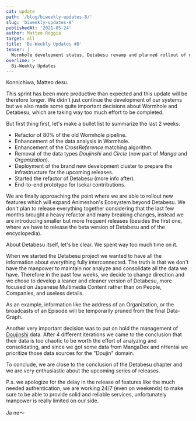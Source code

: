 ```yaml
---
cat: update
path: '/blog/biweekly-updates-8/'
slug: 'biweekly-updates-8'
publishedAt: '2021-05-24'
author: Matteo Roggia
target: all
title: 'Bi-Weekly Updates #8'
teaser: |
  Wormhole development status, Detabesu revamp and planned rollout of new features.
overline: >
  Bi-Weekly Updates
---
```


Konnichiwa, Matteo desu.

This sprint has been more productive than expected and this update will be therefore longer.
We didn't just continue the development of our systems but we also made some quite important decisions about Wormhole and Detabesu, which are taking way too much effort to be completed.

But first thing first, let's make a bullet list to summarize the last 2 weeks:

- Refactor of 80% of the old Wormhole pipeline.
- Enhancement of the data analysis in Wormhole.
- Enhancement of the *CrossReference* matching algorithm.
- Removal of the data types *Doujinshi* and *Circle* (now part of *Manga* and *Organization*).
- Deployment of the brand new development cluster to prepare the infrastructure for the upcoming releases. 
- Started the refactor of Detabesu (more info after).
- End-to-end prototype for Isekai contributions.

We are finally approaching the point where we are able to rollout new features which will expand Animeshon's Ecosystem beyond Detabesu.
We don't plan to release everything together considering that the last few months brought a heavy refactor and many breaking changes, instead we are introducing smaller but more frequent releases (besides the first one, where we have to release the beta version of Detabesu and of the encyclopedia).

About Detabesu itself, let's be clear. We spent way too much time on it.

When we started the Detabesu project we wanted to have all the information about everything fully interconnected. The truth is that we don't have the manpower to maintain nor analyze and consolidate all the data we have. Therefore in the past few weeks, we decide to change direction and we chose to develop a leaner and cleaner version of Detabesu, more focused on Japanese Multimedia Content rather than on People, Companies, and useless details.

As an example, information like the address of an Organization, or the broadcasts of an Episode will be temporarily pruned from the final Data-Graph.

Another very important decision was to put on hold the management of [Doujinshi](www.doujinshi.org) data. After 4 different iterations we came to the conclusion that their data is too chaotic to be worth the effort of analyzing and consolidating, and since we got some data from MangaDex and nHentai we prioritize those data sources for the "Doujin" domain.

To conclude, we are close to the conclusion of the Detabesu chapter and we are very enthusiastic about the upcoming series of releases.

P.s. we apologize for the delay in the release of features like the much needed authentication, we are working 24/7 (even on weekends) to make sure to be able to provide solid and reliable services, unfortunately manpower is really limited on our side.

Ja ne～